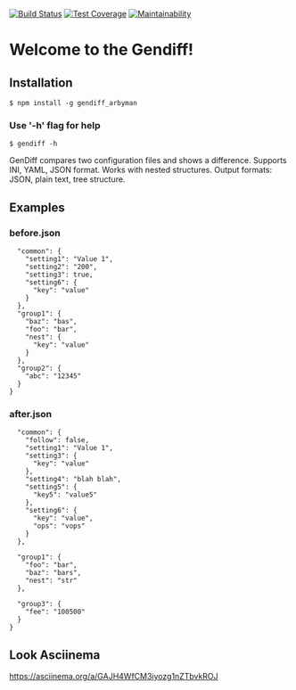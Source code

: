 [![Build Status](https://travis-ci.org/arbyman/gen-diff-hexlet-2.svg?branch=master)](https://travis-ci.org/arbyman/gen-diff-hexlet-2)
[![Test Coverage](https://api.codeclimate.com/v1/badges/8af5e4230282c93bd335/test_coverage)](https://codeclimate.com/github/arbyman/gen-diff-hexlet-2/test_coverage)
[![Maintainability](https://api.codeclimate.com/v1/badges/8af5e4230282c93bd335/maintainability)](https://codeclimate.com/github/arbyman/gen-diff-hexlet-2/maintainability)
# Welcome to the Gendiff!
## Installation
```$ npm install -g gendiff_arbyman```
### Use '-h' flag for help
```$ gendiff -h```

GenDiff compares two configuration files and shows a difference. Supports INI, YAML, JSON format. Works with nested structures.
Output formats: JSON, plain text, tree structure.

## Examples

### before.json
```{
  "common": {
    "setting1": "Value 1",
    "setting2": "200",
    "setting3": true,
    "setting6": {
      "key": "value"
    }
  },
  "group1": {
    "baz": "bas",
    "foo": "bar",
    "nest": {
      "key": "value"
    }
  },
  "group2": {
    "abc": "12345"
  }
}
```
### after.json
```{
  "common": {
    "follow": false,
    "setting1": "Value 1",
    "setting3": {
      "key": "value"
    },
    "setting4": "blah blah",
    "setting5": {
      "key5": "value5"
    },
    "setting6": {
      "key": "value",
      "ops": "vops"
    }
  },

  "group1": {
    "foo": "bar",
    "baz": "bars",
    "nest": "str"
  },

  "group3": {
    "fee": "100500"
  }
}
```
## Look Asciinema
https://asciinema.org/a/GAJH4WfCM3iyozg1nZTbvkROJ
